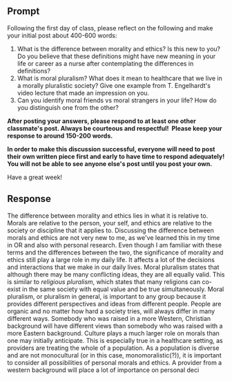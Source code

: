 ## Prompt 
Following the first day of class, please reflect on the following and make your initial post about 400-600 words:

1. What is the difference between morality and ethics? Is this new to you? Do you believe that these definitions might have new meaning in your life or career as a nurse after contemplating the differences in definitions?
2. What is moral pluralism? What does it mean to healthcare that we live in a morally pluralistic society? Give one example from T. Engelhardt's video lecture that made an impression on you. 
2. Can you identify moral friends vs moral strangers in your life? How do you distinguish one from the other?

**After posting your answers, please respond to at least one other classmate's post. Always be courteous and respectful!  Please keep your response to around 150-200 words.**

**In order to make this discussion successful, everyone will need to post their own written piece first and early to have time to respond adequately! You will not be able to see anyone else's post until you post your own.**

Have a great week!
## Response
The difference between morality and ethics lies in what it is relative to. Morals are relative to the person, your self, and ethics are relative to the society or discipline that it applies to. Discussing the difference between morals and ethics are not very new to me, as we've learned this in my time in OR and also with personal research. Even though I am familiar with these terms and the differences between the two, the significance of morality and ethics still play a large role in my daily life. It affects a lot of the decisions and interactions that we make in our daily lives. 
Moral pluralism states that although there may be many conflicting ideas, they are all equally valid. This is similar to *religious pluralism*, which states that many religions can co-exist in the same society with equal value and be true simultaneously. Moral pluralism, or pluralism in general, is important to any group because it provides different perspectives and ideas from different people. People are organic and no matter how hard a society tries, will always differ in many different ways. 
Somebody who was raised in a more Western, Christian background will have different views than somebody who was raised with a more Eastern background. Culture plays a much larger role on morals than one may initially anticipate. 
This is especially true in a healthcare setting, as providers are treating the whole of a population. As a population is diverse and are not monocultural (or in this case, monomoralistic(?)), it is important to consider all possibilities of personal morals and ethics. A provider from a western background will place a lot of importance on personal deci